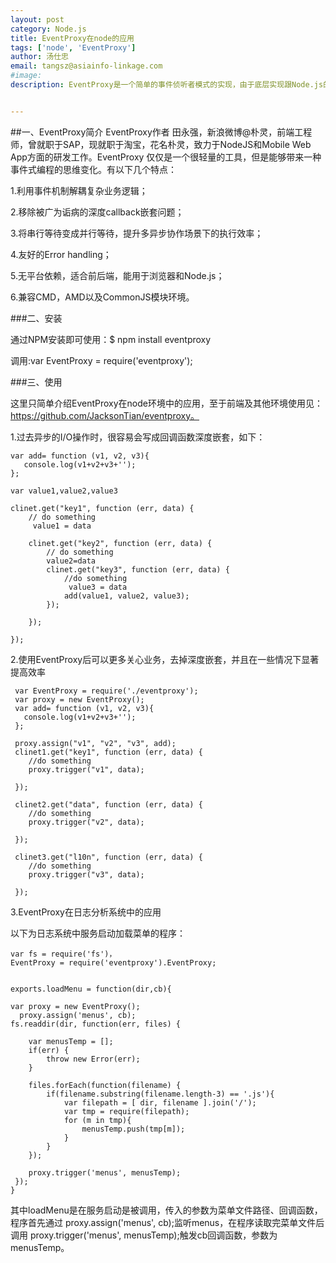 ```yaml
---              
layout: post
category: Node.js
title: EventProxy在node的应用
tags: ['node', 'EventProxy']
author: 汤仕忠
email: tangsz@asiainfo-linkage.com
#image:
description: EventProxy是一个简单的事件侦听者模式的实现，由于底层实现跟Node.js的EventEmitter不同，无法合并进Node.js中。但是却提供了比EventEmitter更强大的功能，且API保持与EventEmitter一致，与Node.js的思路保持契合，并可以适用在前端中。


---
```

##一、EventProxy简介
EventProxy作者 田永强，新浪微博@朴灵，前端工程师，曾就职于SAP，现就职于淘宝，花名朴灵，致力于NodeJS和Mobile Web App方面的研发工作。EventProxy 仅仅是一个很轻量的工具，但是能够带来一种事件式编程的思维变化。有以下几个特点：

1.利用事件机制解耦复杂业务逻辑；

2.移除被广为诟病的深度callback嵌套问题；

3.将串行等待变成并行等待，提升多异步协作场景下的执行效率；

4.友好的Error handling；

5.无平台依赖，适合前后端，能用于浏览器和Node.js；

6.兼容CMD，AMD以及CommonJS模块环境。


###二、安装

通过NPM安装即可使用：$ npm install eventproxy

调用:var EventProxy = require('eventproxy');


###三、使用

这里只简单介绍EventProxy在node环境中的应用，至于前端及其他环境使用见：https://github.com/JacksonTian/eventproxy。


1.过去异步的I/O操作时，很容易会写成回调函数深度嵌套，如下：

    var add= function (v1, v2, v3){
       console.log(v1+v2+v3+'');
    };

    var value1,value2,value3

    clinet.get("key1", function (err, data) {
        // do something
         value1 = data

        clinet.get("key2", function (err, data) {
            // do something
            value2=data
            clinet.get("key3", function (err, data) {
                //do something
                 value3 = data
                add(value1, value2, value3);
            });

        });

    });


2.使用EventProxy后可以更多关心业务，去掉深度嵌套，并且在一些情况下显著提高效率


     var EventProxy = require('./eventproxy');
 	 var proxy = new EventProxy();
     var add= function (v1, v2, v3){
       console.log(v1+v2+v3+'');
     };

     proxy.assign("v1", "v2", "v3", add);
     clinet1.get("key1", function (err, data) {
        //do something
        proxy.trigger("v1", data);

     });

     clinet2.get("data", function (err, data) {
        //do something
        proxy.trigger("v2", data);

     });

     clinet3.get("l10n", function (err, data) {
        //do something
        proxy.trigger("v3", data);

     });


3.EventProxy在日志分析系统中的应用

  以下为日志系统中服务启动加载菜单的程序：

	var fs = require('fs')，
    EventProxy = require('eventproxy').EventProxy;


    exports.loadMenu = function(dir,cb){
       	
    var proxy = new EventProxy();
	  proxy.assign('menus', cb);
    fs.readdir(dir, function(err, files) {

        var menusTemp = [];
        if(err) {
            throw new Error(err);
        }

        files.forEach(function(filename) {
            if(filename.substring(filename.length-3) == '.js'){
                var filepath = [ dir, filename ].join('/');
                var tmp = require(filepath);
                for (m in tmp){
                    menusTemp.push(tmp[m]);
                }
            }
        });  
             
        proxy.trigger('menus', menusTemp);
     }); 
    }

其中loadMenu是在服务启动是被调用，传入的参数为菜单文件路径、回调函数，程序首先通过
proxy.assign('menus', cb);监听menus，在程序读取完菜单文件后调用 proxy.trigger('menus', menusTemp);触发cb回调函数，参数为menusTemp。